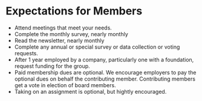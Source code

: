 # Expectations for Members
- Attend meetings that meet your needs.
- Complete the monthly survey, nearly monthly
- Read the newsletter, nearly monthly
- Complete any annual or special survey or data collection or voting requests.
- After 1 year employed by a company, particularly one with a foundation, request funding for the group.
- Paid membership dues are optional. We encourage employers to pay the optional dues on behalf the contributing member. Contributing members get a vote in election of board members. 
- Taking on an assignment is optional, but hightly encouraged.


